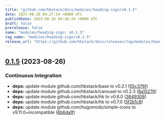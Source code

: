 ```yaml
---
title: "github.com/hbstack/docs/modules/heading-sign/v0.1.5"
date: 2023-08-26 04:27:54 +0000 UTC
publishDate: 2023-08-26 04:28:24 +0000 UTC
draft: false
prerelease: false
name: "modules/heading-sign: v0.1.5"
tag_name: "modules/heading-sign/v0.1.5"
release_url: "https://github.com/hbstack/docs/releases/tag/modules/heading-sign/v0.1.5"
---
```


## [0.1.5](https://github.com/hbstack/docs/compare/modules/heading-sign/v0.1.4...modules/heading-sign/v0.1.5) (2023-08-26)


### Continuous Integration

* **deps:** update module github.com/hbstack/base to v0.2.1 ([55c376f](https://github.com/hbstack/docs/commit/55c376f40eca361da634d1fb184ec83cb83fcab8))
* **deps:** update module github.com/hbstack/carousel to v0.2.3 ([8a15276](https://github.com/hbstack/docs/commit/8a15276f2b4e15a22c4b08c31d543904fb1fd3b7))
* **deps:** update module github.com/hbstack/hb to v0.6.0 ([3649309](https://github.com/hbstack/docs/commit/3649309db8a5aafc239ad24444bcc816798ea07c))
* **deps:** update module github.com/hbstack/hb to v0.7.0 ([5f2b1c8](https://github.com/hbstack/docs/commit/5f2b1c8c6df552cb530c1b328ccf58e169465fdb))
* **deps:** update module github.com/hugomods/simple-icons to v9.11.0+incompatible ([6b6da1f](https://github.com/hbstack/docs/commit/6b6da1f97b5589620690115097c91836d4914d61))
